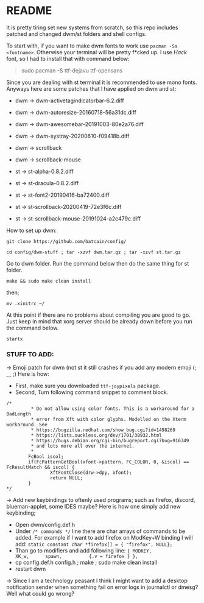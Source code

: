 # README
It is pretty tiring set new systems from scratch, so this repo includes patched and changed dwm/st folders and shell configs.

To start with, if you want to make dwm fonts to work use `pacman -Ss <fontname>`. Otherwise your terminal will be pretty f\*cked up. I use *Hack* font, so I had to install that with command below:
> sudo pacman -S ttf-dejavu ttf-opensans

Since you are dealing with st terminal it is recommended to use mono fonts. Anyways here are some patches that I have applied on dwm and st:

* dwm -> dwm-activetagindicatorbar-6.2.diff
* dwm -> dwm-autoresize-20160718-56a31dc.diff
* dwm -> dwm-awesomebar-20191003-80e2a76.diff
* dwm -> dwm-systray-20200610-f09418b.diff
* dwm -> scrollback
* dwm -> scrollback-mouse

* st -> st-alpha-0.8.2.diff
* st -> st-dracula-0.8.2.diff
* st -> st-font2-20190416-ba72400.diff
* st -> st-scrollback-20200419-72e3f6c.diff
* st -> st-scrollback-mouse-20191024-a2c479c.diff

How to set up dwm:

`git clone https://github.com/batcain/config/`



`cd config/dwm-stuff ; tar -xzvf dwm.tar.gz ; tar -xzvf st.tar.gz`

Go to dwm folder. Run the command below then do the same thing for st folder.

`make && sudo make clean install`

then;

`mv .xinitrc ~/`

At this point if there are no problems about compiling you are good to go. Just keep in mind that xorg server should be already down before you run the command below.

`startx`

### STUFF TO ADD:
 -> Emoji patch for dwm (not st it still crashes if you add any modern emoji (; __ ;)
Here is how:
* First, make sure you downloaded `ttf-joypixels` package.
* Second, Turn following command snippet to comment block.

```
/*
         * Do not allow using color fonts. This is a workaround for a BadLength
         * error from Xft with color glyphs. Modelled on the Xterm workaround. See
         * https://bugzilla.redhat.com/show_bug.cgi?id=1498269
         * https://lists.suckless.org/dev/1701/30932.html
         * https://bugs.debian.org/cgi-bin/bugreport.cgi?bug=916349
         * and lots more all over the internet.
         *
        FcBool iscol;
        if(FcPatternGetBool(xfont->pattern, FC_COLOR, 0, &iscol) == FcResultMatch && iscol) {
                XftFontClose(drw->dpy, xfont);
                return NULL;
        }
*/
```

-> Add new keybindings to oftenly used programs; such as firefox, discord, blueman-applet, some IDES maybe? 
Here is how one simply add new keybinding;

* Open dwm/config.def.h
* Under `/* commands */` line there are char arrays of commands to be added. For example if I want to add firefox on ModKey+W binding I will add:
`static constant char *firefox[] = { "firefox", NULL};`
* Than go to modifiers and add following line:
`{ MODKEY,                       XK_w,      spawn,          {.v = firefox } },`
* cp config.def.h config.h ; make ; sudo make clean install
* restart dwm

-> Since I am a technology peasant I think I might want to add a desktop notification sender when something fail on error logs in journalctl or dmesg?
Well what could go wrong?
